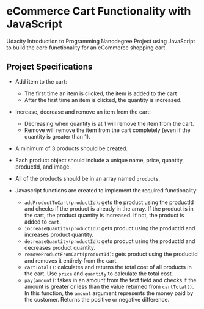 # eCommerce Cart Functionality with JavaScript
 Udacity Introduction to Programming Nanodegree Project using JavaScript to build the core functionality for an eCommerce shopping cart

## Project Specifications
* Add item to the cart:
   * The first time an item is clicked, the item is added to the cart
   * After the first time an item is clicked, the quantity is increased.
     
* Increase, decrease and remove an item from the cart:
  * Decreasing when quantity is at 1 will remove the item from the cart.
  * Remove will remove the item from the cart completely (even if the quantity is greater than 1).
* A minimum of 3 products should be created.
* Each product object should include a unique name, price, quantity, productId, and image.
* All of the products should be in an array named ```products```.
* Javascript functions are created to implement the required functionality:
  * ```addProductToCart(productId)```: gets the product using the productId and checks if the product is already in the array. If the product is in the cart, the product quantity is increased. If not, the product is added to ```cart```.
  * ```increaseQuantity(productId)```: gets product using the productId and increases product quantity.
  * ```decreaseQuantity(productId)```: gets product using the productId and decreases product quantity.
  * ```removeProductFromCart(productId)```: gets product using the productId and removes it entirely from the cart.
  * ```cartTotal()```: calculates and returns the total cost of all products in the cart. Use ```price``` and ```quantity``` to calculate the total cost.
  * ```pay(amount)```: takes in an amount from the text field and checks if the amount is greater or less than the value returned from ```cartTotal()```. In this function, the ```amount``` argument represents the money paid by the customer. Returns the positive or negative difference.
